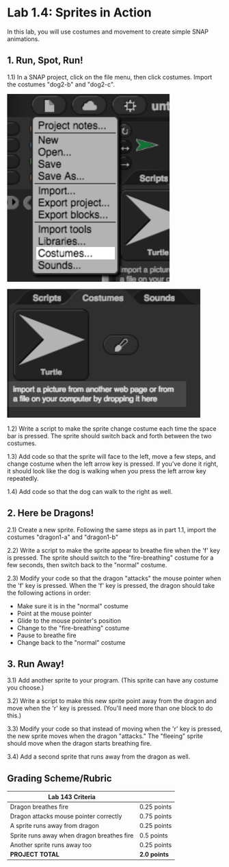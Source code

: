 <!--- REVISED -->
# Lab 1.4: Sprites in Action

In this lab, you will use costumes and movement to create simple SNAP animations.

## 1. Run, Spot, Run!

1.1) In a SNAP project, click on the file menu, then click costumes.  Import the costumes "dog2-b" and "dog2-c".

![Menu->Costumes](menucostumes.png)

![Import Costumes](importcostumes.png)

1.2) Write a script to make the sprite change costume each time the space bar is pressed. The sprite should switch back and forth between the two costumes.

1.3) Add code so that the sprite will face to the left, move a few steps, and change costume when the left arrow key is pressed. If you've done it right, it should look like the dog is walking when you press the left arrow key repeatedly.

1.4) Add code so that the dog can walk to the right as well.

## 2. Here be Dragons!

2.1) Create a new sprite. Following the same steps as in part 1.1, import the costumes "dragon1-a" and "dragon1-b"

2.2) Write a script to make the sprite appear to breathe fire when the 'f' key is pressed.  The sprite should switch to the "fire-breathing" costume for a few seconds, then switch back to the "normal" costume.

2.3) Modify your code so that the dragon "attacks" the mouse pointer when the 'f' key is pressed. When the 'f' key is pressed, the dragon should take the following actions in order:

-   Make sure it is in the "normal" costume
-   Point at the mouse pointer
-   Glide to the mouse pointer's position
-   Change to the "fire-breathing" costume
-   Pause to breathe fire
-   Change back to the "normal" costume

## 3. Run Away!

3.1) Add another sprite to your program.  (This sprite can have any costume you choose.)

3.2) Write a script to make this new sprite point away from the dragon and move when the 'r' key is pressed.  (You'll need more than one block to do this.)

3.3) Modify your code so that instead of moving when the 'r' key is pressed, the new sprite moves when the dragon "attacks."  The "fleeing" sprite should move when the dragon starts breathing fire.

3.4) Add a second sprite that runs away from the dragon as well.

## Grading Scheme/Rubric

| **Lab 143 Criteria**                          |                |
| --------------------------------------------- | -------------- |
| Dragon breathes fire                          | 0.25 points    |
| Dragon attacks mouse pointer correctly        | 0.75 points    |
| A sprite runs away from dragon                | 0.25 points    |
| Sprite runs away when dragon breathes fire    | 0.5 points     |
| Another sprite runs away too                  | 0.25 points    |
| **PROJECT TOTAL**                             | **2.0 points** |
